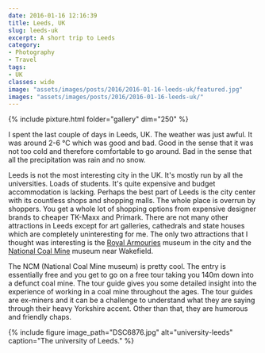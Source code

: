 ```yaml
---
date: 2016-01-16 12:16:39
title: Leeds, UK
slug: leeds-uk
excerpt: A short trip to Leeds
category:
- Photography
- Travel
tags:
- UK
classes: wide
image: "assets/images/posts/2016/2016-01-16-leeds-uk/featured.jpg"
images: "assets/images/posts/2016/2016-01-16-leeds-uk/"
---
```


{% include pixture.html folder="gallery" dim="250" %}

I spent the last couple of days in Leeds, UK. The weather was just awful. It was around 2-6 °C which was good and bad. Good in the sense that it was not too cold and therefore comfortable to go around. Bad in the sense that all the precipitation was rain and no snow.

Leeds is not the most interesting city in the UK. It's mostly run by all the universities. Loads of students. It's quite expensive and budget accommodation is lacking. Perhaps the best part of Leeds is the city center with its countless shops and shopping malls. The whole place is overrun by shoppers. You get a whole lot of shopping options from expensive designer brands to cheaper TK-Maxx and Primark. There are not many other attractions in Leeds except for art galleries, cathedrals and state houses which are completely uninteresting for me. The only two attractions that I thought was interesting is the [Royal Armouries](https://www.royalarmouries.org/leeds) museum in the city and the [National Coal Mine](https://www.ncm.org.uk/) museum near Wakefield.

The NCM (National Coal Mine museum) is pretty cool. The entry is essentially free and you get to go on a free tour taking you 140m down into a defunct coal mine. The tour guide gives you some detailed insight into the experience of working in a coal mine throughout the ages. The tour guides are ex-miners and it can be a challenge to understand what they are saying through their heavy Yorkshire accent. Other than that, they are humorous and friendly chaps.

{%
  include figure
  image_path="DSC6876.jpg"
  alt="university-leeds"
  caption="The university of Leeds."
%}
